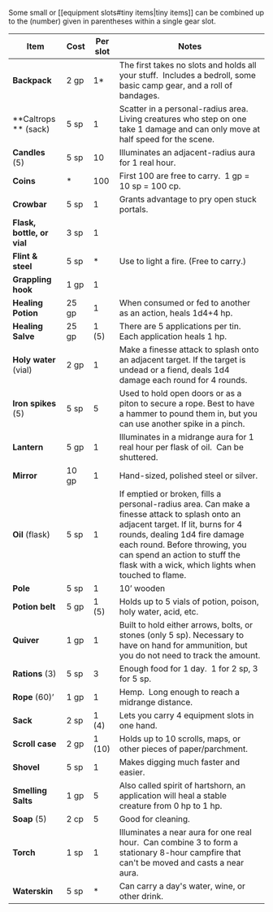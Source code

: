 Some small or [[equipment slots#tiny items|tiny items]] can be combined up to the (number) given in parentheses within a single gear slot.

| Item                       | Cost  | Per slot | Notes                                                                                                                                                                                                                                                                                         |
| -------------------------- | ----- | -------- | --------------------------------------------------------------------------------------------------------------------------------------------------------------------------------------------------------------------------------------------------------------------------------------------- |
| **Backpack**               | 2 gp  | 1*       | The first takes no slots and holds all your stuff.  Includes a bedroll, some basic camp gear, and a roll of bandages.                                                                                                                                                                         |
| **Caltrops ** (sack)       | 5 sp  | 1        | Scatter in a personal-radius area. Living creatures who step on one take 1 damage and can only move at half speed for the scene.                                                                                                                                                              |
| **Candles** (5)            | 5 sp  | 10       | Illuminates an adjacent-radius aura for 1 real hour.                                                                                                                                                                                                                                          |
| **Coins**                  | *     | 100      | First 100 are free to carry.  1 gp = 10 sp = 100 cp.                                                                                                                                                                                                                                          |
| **Crowbar**                | 5 sp  | 1        | Grants advantage to pry open stuck portals.                                                                                                                                                                                                                                                   |
| **Flask, bottle, or vial** | 3 sp  | 1        |                                                                                                                                                                                                                                                                                               |
| **Flint & steel**          | 5 sp  | *        | Use to light a fire.  (Free to carry.)                                                                                                                                                                                                                                                        |
| **Grappling hook**         | 1 gp  | 1        |                                                                                                                                                                                                                                                                                               |
| **Healing Potion**         | 25 gp | 1        | When consumed or fed to another as an action, heals 1d4+4 hp.                                                                                                                                                                                                                                 |
| **Healing Salve**          | 25 gp | 1 (5)    | There are 5 applications per tin. Each application heals 1 hp.                                                                                                                                                                                                                                |
| **Holy water** (vial)      | 2 gp  | 1        | Make a finesse attack to splash onto an adjacent target. If the target is undead or a fiend, deals 1d4 damage each round for 4 rounds.                                                                                                                                                        |
| **Iron spikes** (5)        | 5 sp  | 5        | Used to hold open doors or as a piton to secure a rope. Best to have a hammer to pound them in, but you can use another spike in a pinch.                                                                                                                                                     |
| **Lantern**                | 5 gp  | 1        | Illuminates in a midrange aura for 1 real hour per flask of oil.  Can be shuttered.                                                                                                                                                                                                           |
| **Mirror**                 | 10 gp | 1        | Hand-sized, polished steel or silver.                                                                                                                                                                                                                                                         |
| **Oil** (flask)            | 5 sp  | 1        | If emptied or broken, fills a personal-radius area. Can make a finesse attack to splash onto an adjacent target. If lit, burns for 4 rounds, dealing 1d4 fire damage each round. Before throwing, you can spend an action to stuff the flask with a wick, which lights when touched to flame. |
| **Pole**                   | 5 sp  | 1        | 10’ wooden                                                                                                                                                                                                                                                                                    |
| **Potion belt**            | 5 gp  | 1 (5)    | Holds up to 5 vials of potion, poison, holy water, acid, etc.                                                                                                                                                                                                                                 |
| **Quiver**                 | 1 gp  | 1        | Built to hold either arrows, bolts, or stones (only 5 sp). Necessary to have on hand for ammunition, but you do not need to track the amount.                                                                                                                                                 |
| **Rations** (3)            | 5 sp  | 3        | Enough food for 1 day.  1 for 2 sp, 3 for 5 sp.                                                                                                                                                                                                                                               |
| **Rope** (60)’             | 1 gp  | 1        | Hemp.  Long enough to reach a midrange distance.                                                                                                                                                                                                                                              |
| **Sack**                   | 2 sp  | 1 (4)    | Lets you carry 4 equipment slots in one hand.                                                                                                                                                                                                                                                 |
| **Scroll case**            | 2 gp  | 1 (10)   | Holds up to 10 scrolls, maps, or other pieces of paper/parchment.                                                                                                                                                                                                                             |
| **Shovel**                 | 5 sp  | 1        | Makes digging much faster and easier.                                                                                                                                                                                                                                                         |
| **Smelling Salts**         | 1 gp  | 5        | Also called spirit of hartshorn, an application will heal a stable creature from 0 hp to 1 hp.                                                                                                                                                                                                |
| **Soap** (5)               | 2 cp  | 5        | Good for cleaning.                                                                                                                                                                                                                                                                            |
| **Torch**                  | 1 sp  | 1        | Illuminates a near aura for one real hour.  Can combine 3 to form a stationary 8-hour campfire that can't be moved and casts a near aura.                                                                                                                                                     |
| **Waterskin**              | 5 sp  | *        | Can carry a day's water, wine, or other drink.                                                                                                                                                                                                                                                |
